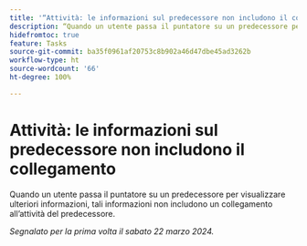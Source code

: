 ```yaml
---
title: '“Attività: le informazioni sul predecessore non includono il collegamento”'
description: “Quando un utente passa il puntatore su un predecessore per visualizzare ulteriori informazioni, tali informazioni non includono un collegamento all’attività del predecessore.”
hidefromtoc: true
feature: Tasks
source-git-commit: ba35f0961af20753c8b902a46d47dbe45ad3262b
workflow-type: ht
source-wordcount: '66'
ht-degree: 100%

---
```



# Attività: le informazioni sul predecessore non includono il collegamento

Quando un utente passa il puntatore su un predecessore per visualizzare ulteriori informazioni, tali informazioni non includono un collegamento all’attività del predecessore.

_Segnalato per la prima volta il sabato 22 marzo 2024._

